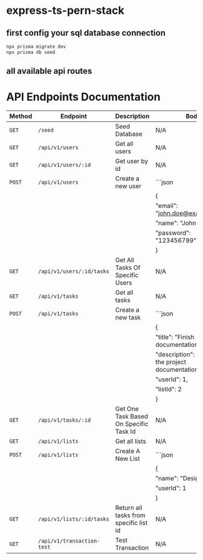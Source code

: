 # express-ts-pern-stack

## first config your sql database connection

```bash
npx prisma migrate dev
npx prisma db seed
```

## all available api routes

# API Endpoints Documentation

| Method | Endpoint                   | Description                            | Body                                                  |
| ------ | -------------------------- | -------------------------------------- | ----------------------------------------------------- |
| `GET`  | `/seed`                    | Seed Database                          | N/A                                                   |
| `GET`  | `/api/v1/users`            | Get all users                          | N/A                                                   |
| `GET`  | `/api/v1/users/:id`        | Get user by id                         | N/A                                                   |
| `POST` | `/api/v1/users`            | Create a new user                      | ```json                                               |
|        |                            |                                        | {                                                     |
|        |                            |                                        | "email": "john.doe@example.com",                      |
|        |                            |                                        | "name": "John Doe",                                   |
|        |                            |                                        | "password": "123456789"                               |
|        |                            |                                        | }                                                     |
| `GET`  | `/api/v1/users/:id/tasks`  | Get All Tasks Of Specific Users        | N/A                                                   |
| `GET`  | `/api/v1/tasks`            | Get all tasks                          | N/A                                                   |
| `POST` | `/api/v1/tasks`            | Create a new task                      | ```json                                               |
|        |                            |                                        | {                                                     |
|        |                            |                                        | "title": "Finish documentation",                      |
|        |                            |                                        | "description": "Complete the project documentation.", |
|        |                            |                                        | "userId": 1,                                          |
|        |                            |                                        | "listId": 2                                           |
|        |                            |                                        | }                                                     |
| `GET`  | `/api/v1/tasks/:id`        | Get One Task Based On Specific Task Id | N/A                                                   |
| `GET`  | `/api/v1/lists`            | Get all lists                          | N/A                                                   |
| `POST` | `/api/v1/lists`            | Create A New List                      | ```json                                               |
|        |                            |                                        | {                                                     |
|        |                            |                                        | "name": "Design Team",                                |
|        |                            |                                        | "userId": 1                                           |
|        |                            |                                        | }                                                     |
| `GET`  | `/api/v1/lists/:id/tasks`  | Return all tasks from specific list id | N/A                                                   |
| `GET`  | `/api/v1/transaction-test` | Test Transaction                       | N/A                                                   |
